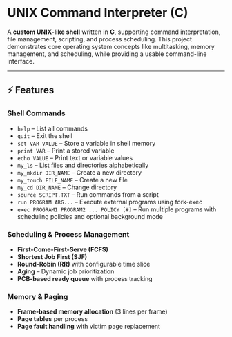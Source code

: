 # UNIX Command Interpreter (C)

A **custom UNIX-like shell** written in **C**, supporting command interpretation, file management, scripting, and process scheduling. This project demonstrates core operating system concepts like multitasking, memory management, and scheduling, while providing a usable command-line interface.  

---

## ⚡ Features

### Shell Commands
- `help` – List all commands  
- `quit` – Exit the shell  
- `set VAR VALUE` – Store a variable in shell memory  
- `print VAR` – Print a stored variable  
- `echo VALUE` – Print text or variable values  
- `my_ls` – List files and directories alphabetically  
- `my_mkdir DIR_NAME` – Create a new directory  
- `my_touch FILE_NAME` – Create a new file  
- `my_cd DIR_NAME` – Change directory  
- `source SCRIPT.TXT` – Run commands from a script  
- `run PROGRAM ARG...` – Execute external programs using fork-exec  
- `exec PROGRAM1 PROGRAM2 ... POLICY [#]` – Run multiple programs with scheduling policies and optional background mode  

### Scheduling & Process Management
- **First-Come-First-Serve (FCFS)**  
- **Shortest Job First (SJF)**  
- **Round-Robin (RR)** with configurable time slice  
- **Aging** – Dynamic job prioritization  
- **PCB-based ready queue** with process tracking  

### Memory & Paging
- **Frame-based memory allocation** (3 lines per frame)  
- **Page tables** per process  
- **Page fault handling** with victim page replacement  
